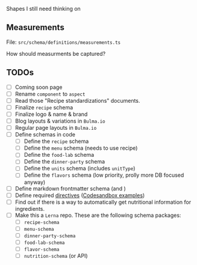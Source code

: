 Shapes I still need thinking on

## Measurements
File: `src/schema/definitions/measurements.ts`

How should measurments be captured?

## TODOs
- [ ] Coming soon page
- [ ] Rename `component` to `aspect`
- [ ] Read those "Recipe standardizations" documents.
- [ ] Finalize `recipe` schema
- [ ] Finalize logo & name & brand
- [ ] Blog layouts & variations in `Bulma.io`
- [ ] Regular page layouts in `Bulma.io`
- [ ] Define schemas in code
  - [ ] Define the `recipe` schema 
  - [ ] Define the `menu` schema (needs to use recipe)
  - [ ] Define the `food-lab` schema
  - [ ] Define the `dinner-party` schema
  - [ ] Define the `units` schema (includes `unitType`)
  - [ ] Define the `flavors` schema (low priority, prolly more DB focused anyway)
- [ ] Define markdown frontmatter schema (and )
- [ ] Define required [directives](https://github.com/remarkjs/remark-directive) ([Codesandbox examples](https://codesandbox.io/examples/package/remark-directive))
- [ ] Find out if there is a way to automatically get nutritional information for ingredients.
- [ ] Make this a `Lerna` repo. These are the following schema packages:
  - [ ] `recipe-schema`
  - [ ] `menu-schema`
  - [ ] `dinner-party-schema`
  - [ ] `food-lab-schema`
  - [ ] `flavor-schema`
  - [ ] `nutrition-schema` (or API)
